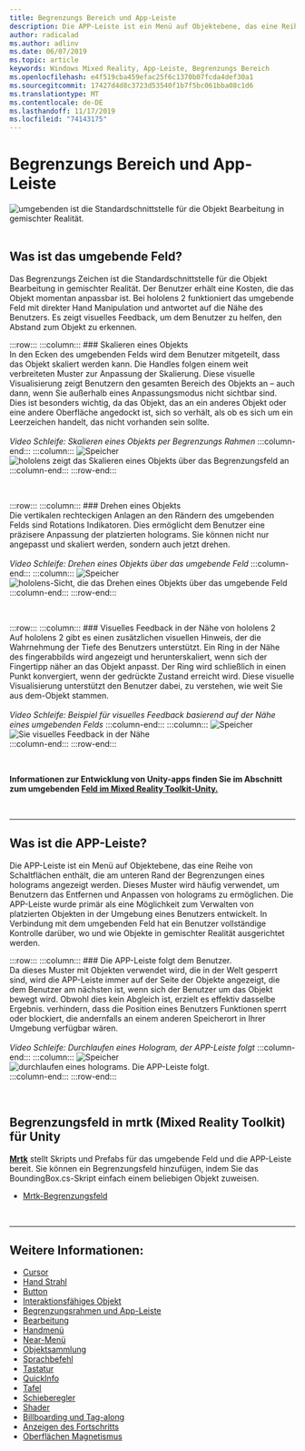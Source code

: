 ```yaml
---
title: Begrenzungs Bereich und App-Leiste
description: Die APP-Leiste ist ein Menü auf Objektebene, das eine Reihe von Schaltflächen enthält, die am unteren Rand der Begrenzungen eines holograms angezeigt werden.
author: radicalad
ms.author: adlinv
ms.date: 06/07/2019
ms.topic: article
keywords: Windows Mixed Reality, App-Leiste, Begrenzungs Bereich
ms.openlocfilehash: e4f519cba459efac25f6c1370b07fcda4def30a1
ms.sourcegitcommit: 17427d4d8c3723d53540f1b7f5bc061bba08c1d6
ms.translationtype: MT
ms.contentlocale: de-DE
ms.lasthandoff: 11/17/2019
ms.locfileid: "74143175"
---
```

# <a name="bounding-box-and-app-bar"></a>Begrenzungs Bereich und App-Leiste
![umgebenden ist die Standardschnittstelle für die Objekt Bearbeitung in gemischter Realität.](images/UX/UX_Hero_BoundingBox.jpg)<br>
<br>

## <a name="what-is-the-bounding-box"></a>Was ist das umgebende Feld?

Das Begrenzungs Zeichen ist die Standardschnittstelle für die Objekt Bearbeitung in gemischter Realität. Der Benutzer erhält eine Kosten, die das Objekt momentan anpassbar ist. Bei hololens 2 funktioniert das umgebende Feld mit direkter Hand Manipulation und antwortet auf die Nähe des Benutzers. Es zeigt visuelles Feedback, um dem Benutzer zu helfen, den Abstand zum Objekt zu erkennen.

:::row:::
    :::column:::
        ### <a name="scaling-an-objectbr"></a>Skalieren eines Objekts<br>
        In den Ecken des umgebenden Felds wird dem Benutzer mitgeteilt, dass das Objekt skaliert werden kann. Die Handles folgen einem weit verbreiteten Muster zur Anpassung der Skalierung. Diese visuelle Visualisierung zeigt Benutzern den gesamten Bereich des Objekts an – auch dann, wenn Sie außerhalb eines Anpassungsmodus nicht sichtbar sind. Dies ist besonders wichtig, da das Objekt, das an ein anderes Objekt oder eine andere Oberfläche angedockt ist, sich so verhält, als ob es sich um ein Leerzeichen handelt, das nicht vorhanden sein sollte.<br>
        <br>
        *Video Schleife: Skalieren eines Objekts per Begrenzungs Rahmen*
    :::column-end:::
        :::column:::
        ![Speicher](images/spacer-20x582.png)<br>
       ![hololens zeigt das Skalieren eines Objekts über das Begrenzungsfeld an](images/HoloLens2_BoundingBox.gif)<br>
    :::column-end:::
:::row-end:::

<br>

:::row:::
    :::column:::
        ### <a name="rotating-an-objectbr"></a>Drehen eines Objekts<br>
        Die vertikalen rechteckigen Anlagen an den Rändern des umgebenden Felds sind Rotations Indikatoren. Dies ermöglicht dem Benutzer eine präzisere Anpassung der platzierten holograms. Sie können nicht nur angepasst und skaliert werden, sondern auch jetzt drehen.<br>
        <br>
        *Video Schleife: Drehen eines Objekts über das umgebende Feld*
    :::column-end:::
        :::column:::
        ![Speicher](images/spacer-20x582.png)<br>
       ![hololens-Sicht, die das Drehen eines Objekts über das umgebende Feld](images/HoloLens2_BoundingBox_Rotate.gif)<br>
    :::column-end:::
:::row-end:::

<br>

:::row:::
    :::column:::
        ### <a name="visual-feedback-on-hand-proximity-on-hololens-2br"></a>Visuelles Feedback in der Nähe von hololens 2<br>
        Auf hololens 2 gibt es einen zusätzlichen visuellen Hinweis, der die Wahrnehmung der Tiefe des Benutzers unterstützt. Ein Ring in der Nähe des fingerabbilds wird angezeigt und herunterskaliert, wenn sich der Fingertipp näher an das Objekt anpasst. Der Ring wird schließlich in einen Punkt konvergiert, wenn der gedrückte Zustand erreicht wird. Diese visuelle Visualisierung unterstützt den Benutzer dabei, zu verstehen, wie weit Sie aus dem-Objekt stammen.<br>
        <br>
        *Video Schleife: Beispiel für visuelles Feedback basierend auf der Nähe eines umgebenden Felds*
    :::column-end:::
        :::column:::
        ![Speicher](images/spacer-20x582.png)<br>
       ![Sie visuelles Feedback in der Nähe](images/HoloLens2_Proximity.gif)<br>
    :::column-end:::
:::row-end:::

<br>

**Informationen zur Entwicklung von Unity-apps finden Sie im Abschnitt zum umgebenden [Feld im Mixed Reality Toolkit-Unity.](https://microsoft.github.io/MixedRealityToolkit-Unity/Documentation/README_BoundingBox.html)**

<br>

---

## <a name="what-is-the-app-bar"></a>Was ist die APP-Leiste?

Die APP-Leiste ist ein Menü auf Objektebene, das eine Reihe von Schaltflächen enthält, die am unteren Rand der Begrenzungen eines holograms angezeigt werden. Dieses Muster wird häufig verwendet, um Benutzern das Entfernen und Anpassen von holograms zu ermöglichen. Die APP-Leiste wurde primär als eine Möglichkeit zum Verwalten von platzierten Objekten in der Umgebung eines Benutzers entwickelt. In Verbindung mit dem umgebenden Feld hat ein Benutzer vollständige Kontrolle darüber, wo und wie Objekte in gemischter Realität ausgerichtet werden.

:::row:::
    :::column:::
        ### <a name="the-app-bar-follows-the-userbr"></a>Die APP-Leiste folgt dem Benutzer.<br>
        Da dieses Muster mit Objekten verwendet wird, die in der Welt gesperrt sind, wird die APP-Leiste immer auf der Seite der Objekte angezeigt, die dem Benutzer am nächsten ist, wenn sich der Benutzer um das Objekt bewegt wird. Obwohl dies kein Abgleich ist, erzielt es effektiv dasselbe Ergebnis. verhindern, dass die Position eines Benutzers Funktionen sperrt oder blockiert, die andernfalls an einem anderen Speicherort in Ihrer Umgebung verfügbar wären. <br>
        <br>
        *Video Schleife: Durchlaufen eines Hologram, der APP-Leiste folgt*
    :::column-end:::
        :::column:::
        ![Speicher](images/spacer-20x582.png)<br>
       ![durchlaufen eines holograms. Die APP-Leiste folgt.](images/HoloLens2_AppBarFollowing.gif)<br>
    :::column-end:::
:::row-end:::

<br>


## <a name="bounding-box-in-mrtkmixed-reality-toolkit-for-unity"></a>Begrenzungsfeld in mrtk (Mixed Reality Toolkit) für Unity
**[Mrtk](https://github.com/Microsoft/MixedRealityToolkit-Unity)** stellt Skripts und Prefabs für das umgebende Feld und die APP-Leiste bereit. Sie können ein Begrenzungsfeld hinzufügen, indem Sie das BoundingBox.cs-Skript einfach einem beliebigen Objekt zuweisen.

* [Mrtk-Begrenzungsfeld](https://microsoft.github.io/MixedRealityToolkit-Unity/Documentation/README_BoundingBox.html)


<br>

---


## <a name="see-also"></a>Weitere Informationen:

* [Cursor](cursors.md)
* [Hand Strahl](point-and-commit.md)
* [Button](button.md)
* [Interaktionsfähiges Objekt](interactable-object.md)
* [Begrenzungsrahmen und App-Leiste](app-bar-and-bounding-box.md)
* [Bearbeitung](direct-manipulation.md)
* [Handmenü](hand-menu.md)
* [Near-Menü](near-menu.md)
* [Objektsammlung](object-collection.md)
* [Sprachbefehl](voice-input.md)
* [Tastatur](keyboard.md)
* [QuickInfo](tooltip.md)
* [Tafel](slate.md)
* [Schieberegler](slider.md)
* [Shader](shader.md)
* [Billboarding und Tag-along](billboarding-and-tag-along.md)
* [Anzeigen des Fortschritts](progress.md)
* [Oberflächen Magnetismus](surface-magnetism.md)
